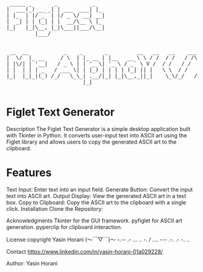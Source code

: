               
<pre>
 _____ _       _           _   
|  ___(_) __ _| | ___  ___| |_ 
| |_  | |/ _` | |/ _ \/ __| __|
|  _| | | (_| | |  __/\__ \ |_ 
|_|   |_|\__, |_|\___||___/\__|
         |___/


 __  __           _    _       _         __   __   __    ____  
|  \/  |_ __     / \  | |_ __ | |__   __ \ \ / /  / /   / /\ \ 
| |\/| | '__|   / _ \ | | '_ \| '_ \ / _` \ V /  / /   / /  \ \
| |  | | | _   / ___ \| | |_) | | | | (_| || |   \ \  / /   / /
|_|  |_|_|(_) /_/   \_\_| .__/|_| |_|\__,_||_|    \_\/_/   /_/ 
                        |_|                                    

</pre>

# Figlet Text Generator
Description
The Figlet Text Generator is a simple desktop application built with Tkinter in Python. It converts user-input text into ASCII art using the Figlet library and allows users to copy the generated ASCII art to the clipboard.

# Features
Text Input: Enter text into an input field.
Generate Button: Convert the input text into ASCII art.
Output Display: View the generated ASCII art in a text box.
Copy to Clipboard: Copy the ASCII art to the clipboard with a single click.
Installation
Clone the Repository:


Acknowledgments
Tkinter for the GUI framework.
pyfiglet for ASCII art generation.
pyperclip for clipboard interaction.

License
copyright Yasin Horani (～￣▽￣)～  -.-- .- ... .. -. / .... --- .-. .- -. ..

Contact
https://www.linkedin.com/in/yasin-horani-01a029228/

Author: Yasin Horani
